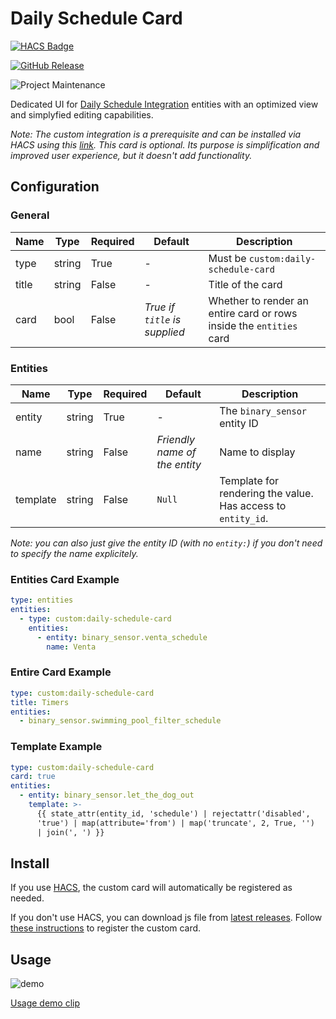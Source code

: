 # Daily Schedule Card

[![HACS Badge](https://img.shields.io/badge/HACS-Default-31A9F4.svg?style=for-the-badge)](https://github.com/hacs/integration)

[![GitHub Release](https://img.shields.io/github/release/amitfin/lovelace-daily-schedule-card.svg?style=for-the-badge&color=blue)](https://github.com/amitfin/lovelace-daily-schedule-card/releases)

![Project Maintenance](https://img.shields.io/badge/maintainer-Amit%20Finkelstein-blue.svg?style=for-the-badge)


Dedicated UI for [Daily Schedule Integration](https://github.com/amitfin/daily_schedule) entities with an optimized view and simplyfied editing capabilities.

_Note: The custom integration is a prerequisite and can be installed via HACS using this [link](https://my.home-assistant.io/redirect/hacs_repository/?owner=amitfin&repository=daily_schedule&category=integration). This card is optional. Its purpose is simplification and improved user experience, but it doesn't add functionality._

## Configuration

### General

| Name | Type | Required | Default | Description
| ---- | ---- | -------- | ------- | -----------
| type | string | True | - | Must be `custom:daily-schedule-card`
| title | string | False | - | Title of the card
| card | bool | False | _True if `title` is supplied_ | Whether to render an entire card or rows inside the `entities` card

### Entities

| Name | Type | Required | Default | Description
| ---- | ---- | -------- | ------- | -----------
| entity | string | True | - | The `binary_sensor` entity ID
| name | string | False | _Friendly name of the entity_ | Name to display
| template | string | False | `Null` | Template for rendering the value. Has access to `entity_id`.

_Note: you can also just give the entity ID (with no `entity:`) if you don't need to specify the name explicitely._

### Entities Card Example

```yaml
type: entities
entities:
  - type: custom:daily-schedule-card
    entities:
      - entity: binary_sensor.venta_schedule
        name: Venta
```

### Entire Card Example

```yaml
type: custom:daily-schedule-card
title: Timers
entities:
  - binary_sensor.swimming_pool_filter_schedule
```

### Template Example

```yaml
type: custom:daily-schedule-card
card: true
entities:
  - entity: binary_sensor.let_the_dog_out
    template: >-
      {{ state_attr(entity_id, 'schedule') | rejectattr('disabled',
      'true') | map(attribute='from') | map('truncate', 2, True, '')
      | join(', ') }}
```

## Install

If you use [HACS](https://hacs.xyz/), the custom card will automatically be registered as needed.

If you don't use HACS, you can download js file from [latest releases](https://github.com/amitfin/lovelace-daily-schedule-card/releases/). Follow [these instructions](https://developers.home-assistant.io/docs/frontend/custom-ui/registering-resources) to register the custom card.

## Usage

![demo](https://user-images.githubusercontent.com/19599059/212492789-a42c6e4e-a6af-4231-94eb-c01358994bbe.png)

[Usage demo clip](https://user-images.githubusercontent.com/19599059/212492805-c2cf0d27-2ea5-462e-b13f-73010eed1758.mov)
